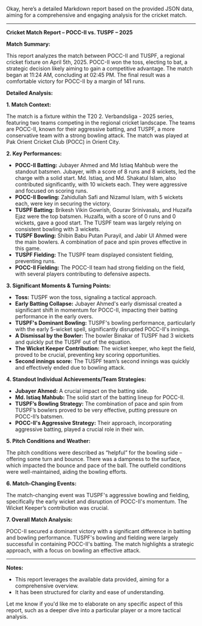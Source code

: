 Okay, here’s a detailed Markdown report based on the provided JSON data, aiming for a comprehensive and engaging analysis for the cricket match.

---

**Cricket Match Report – POCC-II vs. TUSPF – 2025**

**Match Summary:**

This report analyzes the match between POCC-II and TUSPF, a regional cricket fixture on April 5th, 2025.  POCC-II won the toss, electing to bat, a strategic decision likely aiming to gain a competitive advantage. The match began at 11:24 AM, concluding at 02:45 PM.  The final result was a comfortable victory for POCC-II by a margin of 141 runs.

**Detailed Analysis:**

**1. Match Context:**

The match is a fixture within the T20 2. Verbandsliga - 2025 series, featuring two teams competing in the regional cricket landscape.  The teams are POCC-II, known for their aggressive batting, and TUSPF, a more conservative team with a strong bowling attack.  The match was played at Pak Orient Cricket Club (POCC) in Orient City.

**2. Key Performances:**

* **POCC-II Batting:** Jubayer Ahmed and Md Istiaq Mahbub were the standout batsmen. Jubayer, with a score of 8 runs and 8 wickets, led the charge with a solid start. Md. Istiaq, and Md. Shakatul Islam, also contributed significantly, with 10 wickets each.  They were aggressive and focused on scoring runs.
* **POCC-II Bowling:** Zahidullah Safi and Nizamul Islam, with 5 wickets each, were key in securing the victory.
* **TUSPF Batting:**  Brikesh Vikin Gowrish, Gourav Srinivasalu, and Huzaifa Ejaz were the top batsmen. Huzaifa, with a score of 0 runs and 0 wickets, gave a good start.  The TUSPF team was largely relying on consistent bowling with 3 wickets.
* **TUSPF Bowling:**  Shibin Babu Putan Purayil, and Jabir Ul Ahmed were the main bowlers.  A combination of pace and spin proves effective in this game.
* **TUSPF Fielding:** The TUSPF team displayed consistent fielding, preventing runs.
* **POCC-II Fielding:** The POCC-II team had strong fielding on the field, with several players contributing to defensive aspects.

**3. Significant Moments & Turning Points:**

* **Toss:** TUSPF won the toss, signaling a tactical approach.
* **Early Batting Collapse:** Jubayer Ahmed's early dismissal created a significant shift in momentum for POCC-II, impacting their batting performance in the early overs.
* **TUSPF's Dominant Bowling:** TUSPF's bowling performance, particularly with the early 5-wicket spell, significantly disrupted POCC-II's innings.
* **A Dismissal by the Bowler:**  The bowler Binakar of TUSPF had 3 wickets and quickly put the TUSPF out of the equation.
* **The Wicket Keeper Contribution:**  The wicket keeper, who kept the field, proved to be crucial, preventing key scoring opportunities.
* **Second innings score:** The TUSPF team’s second innings was quickly and effectively ended due to bowling attack.

**4. Standout Individual Achievements/Team Strategies:**

* **Jubayer Ahmed:**  A crucial impact on the batting side.
* **Md. Istiaq Mahbub:** The solid start of the batting lineup for POCC-II.
* **TUSPF’s Bowling Strategy:**  The combination of pace and spin from TUSPF’s bowlers proved to be very effective, putting pressure on POCC-II’s batsmen.
* **POCC-II's Aggressive Strategy:** Their approach, incorporating aggressive batting, played a crucial role in their win.

**5. Pitch Conditions and Weather:**

The pitch conditions were described as “helpful” for the bowling side – offering some turn and bounce.  There was a dampness to the surface, which impacted the bounce and pace of the ball.  The outfield conditions were well-maintained, aiding the bowling efforts.

**6. Match-Changing Events:**

The match-changing event was TUSPF's aggressive bowling and fielding, specifically the early wicket and disruption of POCC-II's momentum. The Wicket Keeper’s contribution was crucial.

**7.  Overall Match Analysis:**

POCC-II secured a dominant victory with a significant difference in batting and bowling performance. TUSPF's bowling and fielding were largely successful in containing POCC-II's batting. The match highlights a strategic approach, with a focus on bowling an effective attack.

---

**Notes:**

*   This report leverages the available data provided, aiming for a comprehensive overview.
*   It has been structured for clarity and ease of understanding.

Let me know if you'd like me to elaborate on any specific aspect of this report, such as a deeper dive into a particular player or a more tactical analysis.
